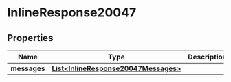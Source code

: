 

# InlineResponse20047


## Properties

Name | Type | Description | Notes
------------ | ------------- | ------------- | -------------
**messages** | [**List&lt;InlineResponse20047Messages&gt;**](InlineResponse20047Messages.md) |  |  [optional]



